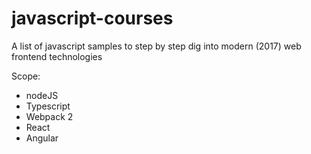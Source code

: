 # javascript-courses
A list of javascript samples to step by step dig into modern (2017) web frontend technologies

Scope:

 - nodeJS
 - Typescript
 - Webpack 2
 - React
 - Angular
 
